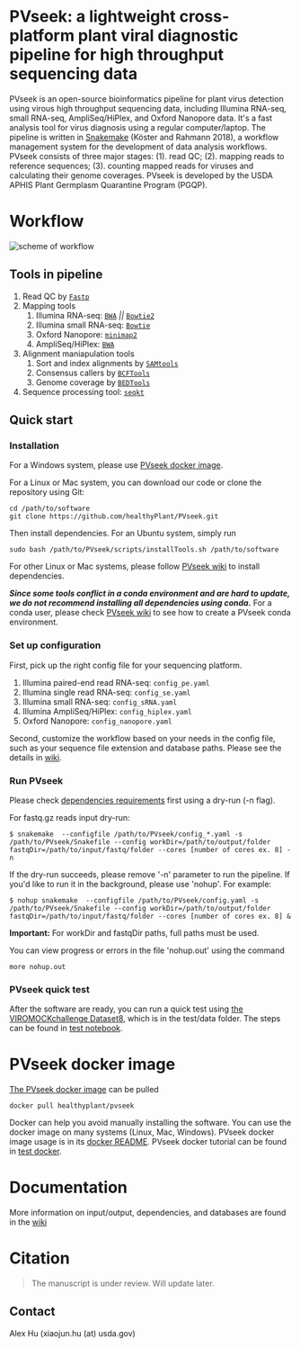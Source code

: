 # PVseek: a lightweight cross-platform plant viral diagnostic pipeline for high throughput sequencing data

PVseek is an open-source bioinformatics pipeline for plant virus detection using virous high throughput sequencing data, including Illumina RNA-seq, small RNA-seq, AmpliSeq/HiPlex, and Oxford Nanopore data. It's a fast analysis tool for virus diagnosis using a regular computer/laptop. The pipeline is written in [Snakemake](https://snakemake.readthedocs.io) (Köster and Rahmann 2018), a workflow management system for the development of data analysis workflows. PVseek consists of three major stages: (1). read QC; (2). mapping reads to reference sequences; (3). counting mapped reads for viruses and calculating their genome coverages. PVseek is developed by the USDA APHIS Plant Germplasm Quarantine Program (PGQP).  

# Workflow

![scheme of workflow](doc/*VDflow_scheme*.png?raw=true)

## Tools in pipeline

1. Read QC by [`Fastp`](https://github.com/OpenGene/fastp)
2. Mapping tools
   1. Illumina RNA-seq: [`BWA`](https://github.com/lh3/bwa) *||* [`Bowtie2`](http://bowtie-bio.sourceforge.net/bowtie2/index.shtml)
   2. Illumina small RNA-seq: [`Bowtie`](https://bowtie-bio.sourceforge.net/index.shtml)
   3. Oxford Nanopore: [`minimap2`](https://github.com/lh3/minimap2)
   4. AmpliSeq/HiPlex: [`BWA`](https://github.com/lh3/bwa)
3. Alignment maniapulation tools
   1. Sort and index alignments by [`SAMtools`](https://github.com/samtools/samtools)
   2. Consensus callers by [`BCFTools`](http://samtools.github.io/bcftools/bcftools.html) 
   3. Genome coverage by [`BEDTools`](https://github.com/arq5x/bedtools2)
4. Sequence processing tool: [`seqkt`](https://github.com/lh3/seqtk)

## Quick start
### Installation

For a Windows system, please use [PVseek docker image](https://hub.docker.com/r/healthyplant/pvseek).

For a Linux or Mac system, you can download our code or clone the repository using Git:
```
cd /path/to/software
git clone https://github.com/healthyPlant/PVseek.git
```

Then install dependencies. For an Ubuntu system, simply run
```
sudo bash /path/to/PVseek/scripts/installTools.sh /path/to/software
```
For other Linux or Mac systems, please follow [PVseek wiki](https://github.com/healthyPlant/PVseek/wiki#dependencies) to install dependencies.

***Since some tools conflict in a conda environment and are hard to update, we do not recommend installing all dependencies using conda.*** For a conda user, please check [PVseek wiki](https://github.com/healthyPlant/PVseek/wiki#dependencies) to see how to create a PVseek conda environment.

### Set up configuration
First, pick up the right config file for your sequencing platform.
1. Illumina paired-end read RNA-seq: `config_pe.yaml`
2. Illumina single read RNA-seq: `config_se.yaml`
3. Illumina small RNA-seq: `config_sRNA.yaml`
4. Illumina AmpliSeq/HiPlex: `config_hiplex.yaml`
5. Oxford Nanopore: `config_nanopore.yaml`

Second, customize the workflow based on your needs in the config file, such as your sequence file extension and database paths. Please see the details in [wiki](https://github.com/healthyPlant/PVseek/wiki).

### Run PVseek
Please check [dependencies requirements](https://github.com/healthyPlant/PVseek/wiki) first using a dry-run (-n flag). 

For fastq.gz reads input dry-run:
```shell
$ snakemake  --configfile /path/to/PVseek/config_*.yaml -s /path/to/PVseek/Snakefile --config workDir=/path/to/output/folder fastqDir=/path/to/input/fastq/folder --cores [number of cores ex. 8] -n 
```

If the dry-run succeeds, please remove '-n' parameter to run the pipeline. If you'd like to run it in the background, please use 'nohup'. For example:
```shell
$ nohup snakemake  --configfile /path/to/PVseek/config.yaml -s /path/to/PVseek/Snakefile --config workDir=/path/to/output/folder fastqDir=/path/to/input/fastq/folder --cores [number of cores ex. 8] &
```
**Important:** For workDir and fastqDir paths, full paths must be used.

You can view progress or errors in the file 'nohup.out' using the command

`more nohup.out`

### PVseek quick test
After the software are ready, you can run a quick test using [the VIROMOCKchallenge Dataset8](https://gitlab.com/ilvo/VIROMOCKchallenge/-/blob/master/Datasets/Dataset8.md), which is in the test/data folder. The steps can be found in [test notebook](test/quick_test.ipynb).  

# PVseek docker image
[The PVseek docker image](https://hub.docker.com/r/healthyplant/pvseek) can be pulled 
```
docker pull healthyplant/pvseek
```
Docker can help you avoid manually installing the software. You can use the docker image on many systems (Linux, Mac, Windows). PVseek docker image usage is in its [docker README](https://hub.docker.com/r/healthyplant/pvseek). PVseek docker tutorial can be found in [test docker](test/pvseek_docker_tutorial.ipynb).

# Documentation

More information on input/output, dependencies, and databases are found in the [wiki](https://github.com/healthyPlant/PVseek/wiki)

# Citation

> The manuscript is under review.
> Will update later. 

Contact
------------
Alex Hu (xiaojun.hu (at) usda.gov)
